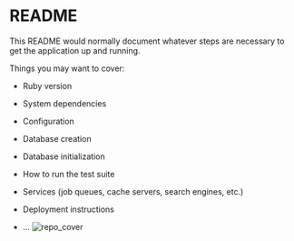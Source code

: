 # README

This README would normally document whatever steps are necessary to get the
application up and running.

Things you may want to cover:

* Ruby version

* System dependencies

* Configuration

* Database creation

* Database initialization

* How to run the test suite

* Services (job queues, cache servers, search engines, etc.)

* Deployment instructions

* ...
![repo_cover](https://user-images.githubusercontent.com/92033807/215205758-daa22277-9b74-4d06-9080-69f069f7adae.jpg)
